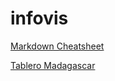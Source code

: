 # infovis
[Markdown Cheatsheet](https://github.com/adam-p/markdown-here/wiki/Markdown-Cheatsheet)

[Tablero Madagascar](https://fcirigliano.github.io/infovis/semana18.html)

